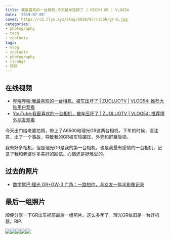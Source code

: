 ```yaml
---
title: 我最喜欢的一台相机,今天被车压碎了 | RICOH GR | VLOG54
date: '2019-07-05'
cover: https://c2.llyz.xyz/blog/2019/07/ricoh/gr-6.jpg
categories:
- photography
- tech
- zuoluotv
tags:
- vlog
- zuoluotv
- photography
- ricohgr
- 视频
---
```


## 在线视频

- [哔哩哔哩:我最喜欢的一台相机，被车压坏了 | ZUOLUOTV | VLOG54: 推荐大陆用户观看](https://zuoluo.tv/vlog-54)
- [YouTube:我最喜欢的一台相机，被车压坏了 | ZUOLUOTV | VLOG54: 推荐境外朋友观看](https://www.youtube.com/watch?v=uq7kaxSTcbs)

今天出门给老婆拍照，带上了A6500和理光GR这两台相机，下车的时候，没注意，出了一个事故，导致我的GR被车轮碾压，外壳和屏幕受损。

我有好多相机，但是理光GR是我的第一台相机，也是我最有感情的一台相机，记录了我和老婆许多美好的回忆。心情还是挺难受的。

## **过去的照片**

- [数字尾巴:理光 GR+GW-3 广角：一路拍你，与女友一年半影像记录](https://bbs.dgtle.com/thread-346462-1-1.html)

## 最后一组照片

顺便分享一下GR出车祸前最后一组照片。这么多年了，理光GR依旧是一台好机器。RIP.

![](https://c2.llyz.xyz/blog/2019/07/ricoh/gr-1.jpg)![](https://c2.llyz.xyz/blog/2019/07/ricoh/gr-2.jpg)![](https://c2.llyz.xyz/blog/2019/07/ricoh/gr-3.jpg)![](https://c2.llyz.xyz/blog/2019/07/ricoh/gr-8.jpg)![](https://c2.llyz.xyz/blog/2019/07/ricoh/gr-6.jpg)
